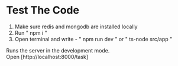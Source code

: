 # Test The Code

1. Make sure redis and mongodb are installed locally
2. Run " npm i "
3. Open terminal and write - " npm run dev " or " ts-node src/app "

Runs the server in the development mode.\
Open [http://localhost:8000/task]
